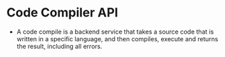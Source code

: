 # Code Compiler API
- A code compile is a backend service that takes a source code that is written in a specific language, 
and then compiles, execute and returns the result, including all errors.